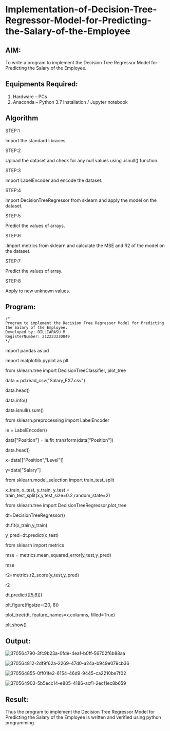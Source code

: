 # Implementation-of-Decision-Tree-Regressor-Model-for-Predicting-the-Salary-of-the-Employee

## AIM:
To write a program to implement the Decision Tree Regressor Model for Predicting the Salary of the Employee.

## Equipments Required:
1. Hardware – PCs
2. Anaconda – Python 3.7 Installation / Jupyter notebook

## Algorithm

STEP:1

Import the standard libraries.

STEP:2

Upload the dataset and check for any null values using .isnull() function.

STEP:3

Import LabelEncoder and encode the dataset.

STEP:4

Import DecisionTreeRegressor from sklearn and apply the model on the dataset.

STEP:5

Predict the values of arrays.

STEP:6

.Import metrics from sklearn and calculate the MSE and R2 of the model on the dataset.

STEP:7

Predict the values of array.

STEP:8

Apply to new unknown values.

## Program:
```
/*
Program to implement the Decision Tree Regressor Model for Predicting the Salary of the Employee.
Developed by: DILLIARASU M
RegisterNumber: 212223230049 
*/
```
import pandas as pd

import matplotlib.pyplot as plt

from sklearn.tree import DecisionTreeClassifier, plot_tree

data = pd.read_csv("Salary_EX7.csv")

data.head()

data.info()

data.isnull().sum()

from sklearn.preprocessing import LabelEncoder

le = LabelEncoder()

data["Position"] = le.fit_transform(data["Position"])

data.head()

x=data[["Position","Level"]]

y=data["Salary"]

from sklearn.model_selection import train_test_split

x_train, x_test, y_train, y_test = train_test_split(x,y,test_size=0.2,random_state=2)

from sklearn.tree import DecisionTreeRegressor,plot_tree

dt=DecisionTreeRegressor()

dt.fit(x_train,y_train)

y_pred=dt.predict(x_test)

from sklearn import metrics

mse = metrics.mean_squared_error(y_test,y_pred)

mse

r2=metrics.r2_score(y_test,y_pred)

r2

dt.predict([[5,6]])

plt.figure(figsize=(20, 8))

plot_tree(dt, feature_names=x.columns, filled=True)

plt.show()

## Output:

![370564790-3fc9b23a-0fde-4eaf-b0ff-56702f6b88aa](https://github.com/user-attachments/assets/98ac36d0-7a1b-4927-a990-31cf21266f58)

![370564812-2df9f62a-2269-47d0-a24a-b949e079cb36](https://github.com/user-attachments/assets/4ea609f5-32c2-489c-8376-ff69d937ace9)

![370564855-0ff01fe2-6154-46d9-9445-ca2210be7f02](https://github.com/user-attachments/assets/de99d499-ec8b-45af-af23-5b6504207f79)

![370564903-5b5ecc14-e805-4186-acf1-2ecf1ec8b659](https://github.com/user-attachments/assets/b57d6ef6-1677-4fb4-943d-f2c0cd8ab01a)




## Result:
Thus the program to implement the Decision Tree Regressor Model for Predicting the Salary of the Employee is written and verified using python programming.
